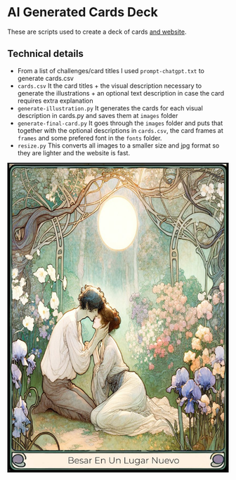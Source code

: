 # AI Generated Cards Deck

These are scripts used to create a deck of cards [and website](https://consignashot.netlify.app/).

## Technical details

- From a list of challenges/card titles I used `prompt-chatgpt.txt` to generate cards.csv
- `cards.csv`
    It the card titles + the visual description necessary to generate the illustrations + an optional text description in case the card requires extra explanation
- `generate-illustration.py`
    It generates the cards for each visual description in cards.py and saves them at `images` folder
- `generate-final-card.py`
    It goes through the `images` folder and puts that together with the optional descriptions in `cards.csv`, the card frames at `frames` and some prefered font in the `fonts` folder. 
- `resize.py`
    This converts all images to a smaller size and jpg format so they are lighter and the website is fast.

![Card example](https://raw.githubusercontent.com/mathigatti/ai-generated-cards-deck/master/website/deck_light/Besar%20En%20Un%20Lugar%20Nuevo.jpg)
